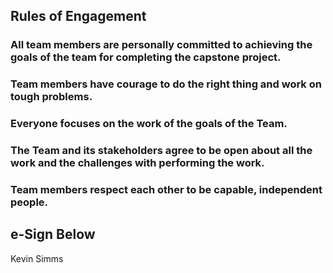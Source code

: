 ## Rules of Engagement

### All team members are personally committed to achieving the goals of the team for completing the capstone project. 
### Team members have courage to do the right thing and work on tough problems. 
### Everyone focuses on the work of the goals of the Team. 
### The Team and its stakeholders agree to be open about all the work and the challenges with performing the work. 
### Team members respect each other to be capable, independent people.

## e-Sign Below
Kevin Simms

